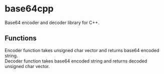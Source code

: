 # base64cpp
Base64 encoder and decoder library for C++.

## Functions
Encoder function takes unsigned char vector and returns base64 encoded string. <br>
Decoder function takes base64 encoded string and returns decoded unsigned char vector.
